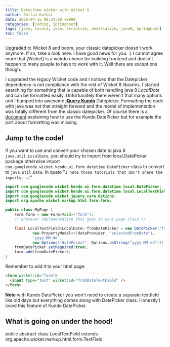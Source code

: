 ```yaml
---
title: Date/time picker with Wicket 8.
author: Shilan Kalhor
date: 2020-04-15 00:34:00 +0800
categories: [Coding, Springboot]
tags: [java, locale, json, serialize, deserialize, java8, Springboot]
toc: false
---
```


Upgraded to Wicket 8 and boom, your classic datepicker doesn't work anymore.
If so, take a look here. I have good news for you. :)
I cannot agree more that [Wicket] is a weirdo choice for building frontend and doesn't happen to many poeple to have to work with it. Well there are exceptions though.

I upgraded the legacy Wicket code and I noticed that the Datepicker dependency is not compliance with the rest of Wicket 8 libraries.
I started searching for something that is capable of both handling java 8 *LocalDate* and can be formatted easily. Unfortunately there weren't that many options unti I bumped into awesome [**jQuery Kundo**](http://www.7thweb.net/wicket-jquery-ui) Datepicker. 
Formatting the code with java was not that straight forward and the model of implementation was totally different from the classic datepicker. 
Of course there is a [document](http://www.7thweb.net/wicket-jquery-ui/datepicker/DefaultDatePickerPage) explaining how to use the Kundo DatePicker but for example the part about formatting was missing.

## Jump to the code!
If you want to use and convert your chosen date to  java 8 `java.util.LocalDate`, you should try to import from local.DatePicker package otherwise import `com.googlecode.wicket.kendo.ui.form.datetime.DatePicker` class to convert to `java.util.Date`.
In quato "`I hate those tutorials that don't share the imports. :|`"

```java
import com.googlecode.wicket.kendo.ui.form.datetime.local.DatePicker;
import com.googlecode.wicket.kendo.ui.form.datetime.local.LocalTextField;
import com.googlecode.wicket.jquery.core.Options;
import org.apache.wicket.markup.html.form.Form;

public class MyPage {
    Form form = new Form<Void>("form");
    /* whatever implementation that goes in your page class */

    final LocalTextField<LocalDate> fromDatePicker = new DatePicker("fromDateTextField",
            new PropertyModel<>(dataProvider, "selectedFromDate"),
            "yyyy-MM-dd",
            new Options("dateFormat", Options.asString("yyyy-MM-dd")));
    fromDatePicker.setRequired(true);
    form.add(fromDatePicker);
}
```
Remember to add it to your html page:

```html
<form wicket:id="form">
  <input type="text" wicket:id="fromDateTextField" />
</form>  
```
**Note** with Kundo DatePicker you won't need to create a separate textfield like old days but everything comes along with DatePicker class. Honestly I loved this feature of Kundo DatePicker.

## What is going on under the hood!
public abstract class LocalTextField <T> extends org.apache.wicket.markup.html.form.TextField<T>

